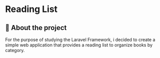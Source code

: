 # Reading List

## 🎈 About the project

For the purpose of studying the Laravel Framework, i decided to create a simple web application that provides a reading list to organize books by category.

<!-- ## 👁 Preview -->
<!-- // Preview -->

<!-- ## ✅ Tech stack -->
<!-- https://dev.to/envoy_/150-badges-for-github-pnk#database -->

<!-- ## ⚒️ How to install -->